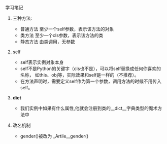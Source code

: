 学习笔记

1. 三种方法:     
    * 普通方法 至少一个self参数，表示该方法的对象 
    * 类方法 至少一个cls参数，表示该方法的类 
    * 静态方法 由类调用，无参数

2. self 
    * self表示实例对象本身 
    * self不是Python的关键字（cls也不是），可以将self替换成任何你喜欢的名称， 如this、obj等，实际效果和self是一样的（不推荐）。 
    * 在方法声明时，需要定义self作为第一个参数，调用方法的时候不用传入self。
3. __dict__
    * 我们实例中如果有什么属性,他就会注册到类的__dict__字典类型的魔术方法中
4. 改名机制
    * gender()被改为 _Artile__gender()
